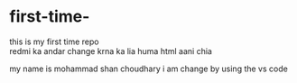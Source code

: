 # first-time-

this is my first time repo 
<br> redmi ka andar change krna ka lia huma html aani chia <br>

my name is mohammad shan  choudhary 
i am change  by using the vs code 